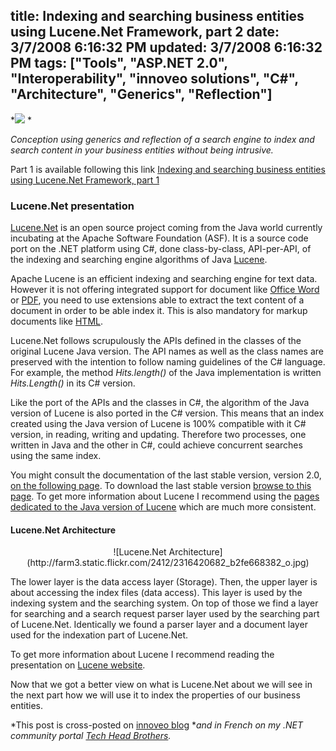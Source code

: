 title: Indexing and searching business entities using Lucene.Net Framework, part 2
date: 3/7/2008 6:16:32 PM
updated: 3/7/2008 6:16:32 PM
tags: ["Tools", "ASP.NET 2.0", "Interoperability", "innoveo solutions", "C#", "Architecture", "Generics", "Reflection"]
---
*![](http://farm3.static.flickr.com/2032/2105387404_33d2e9ed92_o.gif) *

*Conception using generics and reflection of a search engine to index and search content in your business entities without being intrusive.*

Part 1 is available following this link [Indexing and searching business entities using Lucene.Net Framework, part 1](http://weblogs.asp.net/lkempe/archive/2007/11/16/indexing-and-searching-business-entities-using-lucene-net-framework-part-1.aspx)

### Lucene.Net presentation

[Lucene.Net](http://incubator.apache.org/lucene.net/) is an open source project coming from the Java world currently incubating at the Apache Software Foundation (ASF). It is a source code port on the .NET platform using C#, done class-by-class, API-per-API, of the indexing and searching engine algorithms of Java [Lucene](http://lucene.apache.org/java/docs/index.html).  

Apache Lucene is an efficient indexing and searching engine for text data. However it is not offering integrated support for document like [Office Word](http://wiki.apache.org/lucene-java/LuceneFAQ#head-37523379241b88fd90bcd1de81b74e7ec8843f72) or [PDF](http://wiki.apache.org/lucene-java/LuceneFAQ#head-c45f8b25d786f4e384936fa93ce1137a23b7e422), you need to use extensions able to extract the text content of a document in order to be able index it. This is also mandatory for markup documents like [HTML](http://wiki.apache.org/lucene-java/LuceneFAQ#head-e7d23f91df094d7baeceb46b04d518dc426d7d2e).  

Lucene.Net follows scrupulously the APIs defined in the classes of the original Lucene Java version. The API names as well as the class names are preserved with the intention to follow naming guidelines of the C# language. For example, the method *Hits.length()* of the Java implementation is written *Hits.Length()* in its C# version.  

Like the port of the APIs and the classes in C#, the algorithm of the Java version of Lucene is also ported in the C# version. This means that an index created using the Java version of Lucene is 100% compatible with it C# version, in reading, writing and updating. Therefore two processes, one written in Java and the other in C#, could achieve concurrent searches using the same index.  

You might consult the documentation of the last stable version, version 2.0, [on the following page](http://incubator.apache.org/lucene.net/docs/2.0/Lucene.Net/). To download the last stable version [browse to this page](http://incubator.apache.org/lucene.net/download/). To get more information about Lucene I recommend using the [pages dedicated to the Java version of Lucene](http://lucene.apache.org/java/docs/index.html) which are much more consistent.  

#### Lucene.Net Architecture

 <center>![Lucene.Net Architecture](http://farm3.static.flickr.com/2412/2316420682_b2fe668382_o.jpg)</center> 

The lower layer is the data access layer (Storage). Then, the upper layer is about accessing the index files (data access). This layer is used by the indexing system and the searching system. On top of those we find a layer for searching and a search request parser layer used by the searching part of Lucene.Net. Identically we found a parser layer and a document layer used for the indexation part of Lucene.Net. 

To get more information about Lucene I recommend reading the presentation on [Lucene website](http://lucene.apache.org/java/docs/features.html).  

Now that we got a better view on what is Lucene.Net about we will see in the next part how we will use it to index the properties of our business entities.  

*This post is cross-posted on [innoveo blog](http://blog.innoveo.com/archive.aspx/2008/3/7/indexing-and-searching-business-entities-using-lucene-net-framework-part-2) **and in French on my .NET community portal *[*Tech Head Brothers*](http://www.techheadbrothers.com/Articles.aspx/indexer-rechercher-entites-metier-aide-framework-lucene-net)*.*

